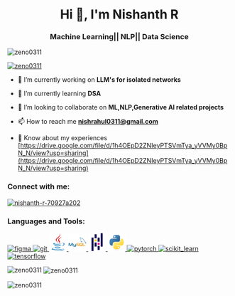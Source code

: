 <h1 align="center">Hi 👋, I'm Nishanth R</h1>
<h3 align="center">Machine Learning|| NLP|| Data Science</h3>

<p align="left"> <img src="https://komarev.com/ghpvc/?username=zeno0311&label=Profile%20views&color=0e75b6&style=flat" alt="zeno0311" /> </p>

<p align="left"> <a href="https://github.com/ryo-ma/github-profile-trophy"><img src="https://github-profile-trophy.vercel.app/?username=zeno0311" alt="zeno0311" /></a> </p>

- 🔭 I’m currently working on **LLM's for isolated networks**

- 🌱 I’m currently learning **DSA**

- 👯 I’m looking to collaborate on **ML,NLP,Generative AI related projects**

- 📫 How to reach me **nishrahul0311@gmail.com**

- 📄 Know about my experiences [https://drive.google.com/file/d/1h4OEpD2ZNIeyPTSVmTya_yVVMy0BpN_N/view?usp=sharing](https://drive.google.com/file/d/1h4OEpD2ZNIeyPTSVmTya_yVVMy0BpN_N/view?usp=sharing)

<h3 align="left">Connect with me:</h3>
<p align="left">
<a href="https://linkedin.com/in/nishanth-r-70927a202" target="blank"><img align="center" src="https://raw.githubusercontent.com/rahuldkjain/github-profile-readme-generator/master/src/images/icons/Social/linked-in-alt.svg" alt="nishanth-r-70927a202" height="30" width="40" /></a>
</p>

<h3 align="left">Languages and Tools:</h3>
<p align="left"> <a href="https://www.figma.com/" target="_blank" rel="noreferrer"> <img src="https://www.vectorlogo.zone/logos/figma/figma-icon.svg" alt="figma" width="40" height="40"/> </a> <a href="https://git-scm.com/" target="_blank" rel="noreferrer"> <img src="https://www.vectorlogo.zone/logos/git-scm/git-scm-icon.svg" alt="git" width="40" height="40"/> </a> <a href="https://www.java.com" target="_blank" rel="noreferrer"> <img src="https://raw.githubusercontent.com/devicons/devicon/master/icons/java/java-original.svg" alt="java" width="40" height="40"/> </a> <a href="https://www.mysql.com/" target="_blank" rel="noreferrer"> <img src="https://raw.githubusercontent.com/devicons/devicon/master/icons/mysql/mysql-original-wordmark.svg" alt="mysql" width="40" height="40"/> </a> <a href="https://pandas.pydata.org/" target="_blank" rel="noreferrer"> <img src="https://raw.githubusercontent.com/devicons/devicon/2ae2a900d2f041da66e950e4d48052658d850630/icons/pandas/pandas-original.svg" alt="pandas" width="40" height="40"/> </a> <a href="https://www.python.org" target="_blank" rel="noreferrer"> <img src="https://raw.githubusercontent.com/devicons/devicon/master/icons/python/python-original.svg" alt="python" width="40" height="40"/> </a> <a href="https://pytorch.org/" target="_blank" rel="noreferrer"> <img src="https://www.vectorlogo.zone/logos/pytorch/pytorch-icon.svg" alt="pytorch" width="40" height="40"/> </a> <a href="https://scikit-learn.org/" target="_blank" rel="noreferrer"> <img src="https://upload.wikimedia.org/wikipedia/commons/0/05/Scikit_learn_logo_small.svg" alt="scikit_learn" width="40" height="40"/> </a> <a href="https://www.tensorflow.org" target="_blank" rel="noreferrer"> <img src="https://www.vectorlogo.zone/logos/tensorflow/tensorflow-icon.svg" alt="tensorflow" width="40" height="40"/> </a> </p>

<p><img align="left" src="https://github-readme-stats.vercel.app/api/top-langs?username=zeno0311&show_icons=true&locale=en&layout=compact" alt="zeno0311" /></p>

<p>&nbsp;<img align="center" src="https://github-readme-stats.vercel.app/api?username=zeno0311&show_icons=true&locale=en" alt="zeno0311" /></p>

<p><img align="center" src="https://github-readme-streak-stats.herokuapp.com/?user=zeno0311&" alt="zeno0311" /></p>
